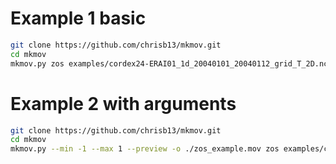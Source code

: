 # Example 1 basic

```Bash
git clone https://github.com/chrisb13/mkmov.git
cd mkmov
mkmov.py zos examples/cordex24-ERAI01_1d_20040101_20040112_grid_T_2D.nc
```

# Example 2 with arguments
```Bash
git clone https://github.com/chrisb13/mkmov.git
cd mkmov
mkmov.py --min -1 --max 1 --preview -o ./zos_example.mov zos examples/cordex24-ERAI01_1d_20040101_20040112_grid_T_2D.nc
```
